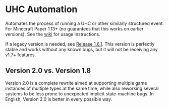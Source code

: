 # UHC Automation
Automates the process of running a UHC or other similarly structured event. For Minecraft Paper 1.13+ (no guarantees that this works on earlier versions). See the [wiki](https://github.com/uhcmanager/uhcautomation/wiki) for usage instructions.

If a legacy version is needed, see [Release 1.6.1](https://github.com/uhcmanager/uhcautomation/releases/tag/1.6.1). This version is perfectly stable and works without any known bugs, but it will not be receiving any v1.7+ features.

## Version 2.0 vs. Version 1.8
Version 2.0 is a complete rewrite aimed at supporting multiple game instances of multiple types at the same time, while also reworking several systems to be less prone to unexpected implicit state-machine bugs. In English, Version 2.0 is better in every possible way.
